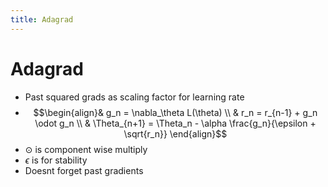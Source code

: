 ```yaml
---
title: Adagrad
---
```


# Adagrad
- Past squared grads as scaling factor for learning rate
- $$\begin{align}& g_n = \nabla_\theta L(\theta) \\ & r_n = r_{n-1} + g_n \odot g_n \\ & \Theta_{n+1} = \Theta_n - \alpha \frac{g_n}{\epsilon + \sqrt{r_n}} \end{align}$$
- $\odot$ is component wise multiply
- $\epsilon$ is for stability
- Doesnt forget past gradients

















































